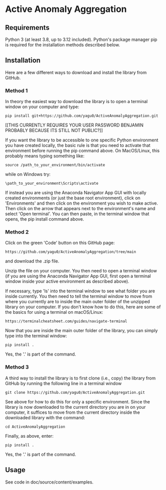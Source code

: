 # Active Anomaly Aggregation

## Requirements

Python 3 (at least 3.8, up to 3.12 included).
Python's package manager pip is required for the installation methods described below.

## Installation

Here are a few different ways to download and install the library from GitHub.  

### Method 1

In theory the easiest way to download the library is to open a terminal window on your computer and type:

    pip install git+https://github.com/yagu0/ActiveAnomalyAggregation.git

[[THIS CURRENTLY REQUIRES YOUR USER PASSWORD BENJAMIN PROBABLY BECAUSE ITS STILL NOT PUBLIC?]]

If you want the library to be accessible to one specific Python environment you have created locally,
the basic rule is that you need to activate that environment before running the pip command above. On
MacOS/Linux, this probably means typing something like:

    source /path_to_your_environment/bin/activate

while on Windows try:

    \path_to_your_environment\Scripts\activate

If instead you are using the Anaconda Navigator App GUI with locally created environments (or just the base root environment),
click on 'Environments' and then click on the environment you wish to make active. Then click on the arrow that
appears next to the environment's name and select 'Open terminal'. You can then paste, in the terminal window that opens, 
the pip install command above.

### Method 2

Click on the green 'Code' button on this GitHub page: 

    https://github.com/yagu0/ActiveAnomalyAggregation/tree/main 
    
and download the .zip file. 

Unzip the file on your computer. You then need to open a terminal window (if you are using the Anaconda Navigator App GUI, first
open a terminal window inside your active environment as described above). 

If necessary, type 'ls' into the terminal window to see what folder you are inside currently. You then need to tell the terminal
window to move from where you currently are to inside the main outer folder of the unzipped library on your computer. If you don't
know how to do this, here are some of the basics for using a terminal on macOS/Linux:

    https://terminalcheatsheet.com/guides/navigate-terminal

Now that you are inside the main outer folder of the library, you can simply type into the terminal window:

    pip install .

Yes, the '.' is part of the command. 

### Method 3

A third way to install the library is to first clone (i.e., copy) the library from GitHub by running the following line in a terminal window

    git clone https://github.com/yagu0/ActiveAnomalyAggregation.git

See above for how to do this for only a specific environment. Since the library is now downloaded to the current directory you
are in on your computer, it suffices to move from the current directory inside the downloaded library with the command:

    cd ActiveAnomalyAggregation

Finally, as above, enter:

    pip install .

Yes, the '.' is part of the command. 

## Usage

See code in doc/source/content/examples.
